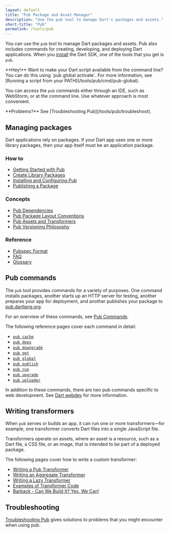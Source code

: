 ```yaml
---
layout: default
title: "Pub Package and Asset Manager"
description: "Use the pub tool to manage Dart's packages and assets."
short-title: "Pub"
permalink: /tools/pub
---
```


You can use the `pub` tool to manage Dart packages and assets.
Pub also includes commands for creating, developing, and deploying Dart
applications. When you [install](/install/) the Dart SDK,
one of the tools that you get is `pub`.

<aside class="alert alert-info" markdown="1">
**Hey!**
Want to make your Dart script available from the command line?
You can do this using `pub global activate`. For more information, see
[Running a script from your PATH](/tools/pub/cmd/pub-global).
</aside>

You can access the `pub` commands either through an IDE,
such as WebStorm, or at the command line.
Use whatever approach is most convenient.

<aside class="alert alert-info" markdown="1">
**Problems?**
See [Troubleshooting Pub](/tools/pub/troubleshoot).
</aside>

## Managing packages

Dart applications rely on packages. If your Dart app uses one or
more library packages, then your app itself must be an
application package.

### How to

* [Getting Started with Pub](/tools/pub/get-started)
* [Create Library Packages](/guides/libraries/create-library-packages)
* [Installing and Configuring Pub](/tools/pub/installing)
* [Publishing a Package](/tools/pub/publishing)

### Concepts

* [Pub Dependencies](/tools/pub/dependencies)
* [Pub Package Layout Conventions](/tools/pub/package-layout)
* [Pub Assets and Transformers](/tools/pub/assets-and-transformers)
* [Pub Versioning Philosophy](/tools/pub/versioning)

### Reference

* [Pubspec Format](/tools/pub/pubspec)
* [FAQ](/tools/faq#pub)
* [Glossary](/tools/pub/glossary)

## Pub commands

The `pub` tool provides commands for a variety of purposes.
One command installs packages, another starts up an HTTP server for testing,
another prepares your app for deployment, and another
publishes your package to [pub.dartlang.org](https://pub.dartlang.org).

For an overview of these commands, see [Pub Commands](/tools/pub/cmd).

The following reference pages cover each command in detail:

* [`pub cache`](/tools/pub/cmd/pub-cache)
* [`pub deps`](/tools/pub/cmd/pub-deps)
* [`pub downgrade`](/tools/pub/cmd/pub-downgrade)
* [`pub get`](/tools/pub/cmd/pub-get)
* [`pub global`](/tools/pub/cmd/pub-global)
* [`pub publish`](/tools/pub/cmd/pub-lish)
* [`pub run`](/tools/pub/cmd/pub-run)
* [`pub upgrade`](/tools/pub/cmd/pub-upgrade)
* [`pub uploader`](/tools/pub/cmd/pub-uploader)

In addition to these commands, there are two pub commands specific
to web development. See [Dart webdev]({{site.webdev}}/tools) for more
information.

## Writing transformers

When `pub` serves or builds an app, it can run one or more
transformers&mdash;for example, one transformer converts Dart
files into a single JavaScript file.

Transformers operate on assets, where an asset is
a resource, such as a Dart file, a CSS file, or an
image, that is intended to be part of a deployed package.

The following pages cover how to write a custom transformer:

* [Writing a Pub Transformer](/tools/pub/transformers)
* [Writing an Aggregate Transformer](/tools/pub/transformers/aggregate)
* [Writing a Lazy Transformer](/tools/pub/transformers/lazy-transformer)
* [Examples of Transformer Code](/tools/pub/transformers/examples)
* [Barback - Can We Build It? Yes, We Can!](https://docs.google.com/a/google.com/document/d/1juHkCRg-1YH6LvwhGPHgF2ihX-UQtR1fv-8aknO7t_4/edit?pli=1#)

## Troubleshooting

[Troubleshooting Pub](/tools/pub/troubleshoot) gives solutions to problems that
you might encounter when using pub.

